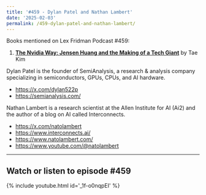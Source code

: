 ```yaml
---
title: '#459 - Dylan Patel and Nathan Lambert'
date: '2025-02-03'
permalink: /459-dylan-patel-and-nathan-lambert/
---
```


Books mentioned on Lex Fridman Podcast #459:

1. <b><a href="https://amzn.to/4aMmsWu" target="_blank" rel="sponsored noopener noreferrer">The Nvidia Way: Jensen Huang and the Making of a Tech Giant</a></b> by Tae Kim

<!--more-->

Dylan Patel is the founder of SemiAnalysis, a research & analysis company specializing in semiconductors, GPUs, CPUs, and AI hardware. 

- <a href="https://x.com/dylan522p" target="_blank">https://x.com/dylan522p</a>
- <a href="https://semianalysis.com/" target="_blank">https://semianalysis.com/</a>

Nathan Lambert is a research scientist at the Allen Institute for AI (Ai2) and the author of a blog on AI called Interconnects.

- <a href="https://x.com/natolambert" target="_blank">https://x.com/natolambert</a>
- <a href="https://www.interconnects.ai/" target="_blank">https://www.interconnects.ai/</a>
- <a href="https://www.natolambert.com/" target="_blank">https://www.natolambert.com/</a>
- <a href="https://www.youtube.com/@natolambert" target="_blank">https://www.youtube.com/@natolambert</a>


- - - - - -

## Watch or listen to episode #459

{% include youtube.html id='_1f-o0nqpEI' %}